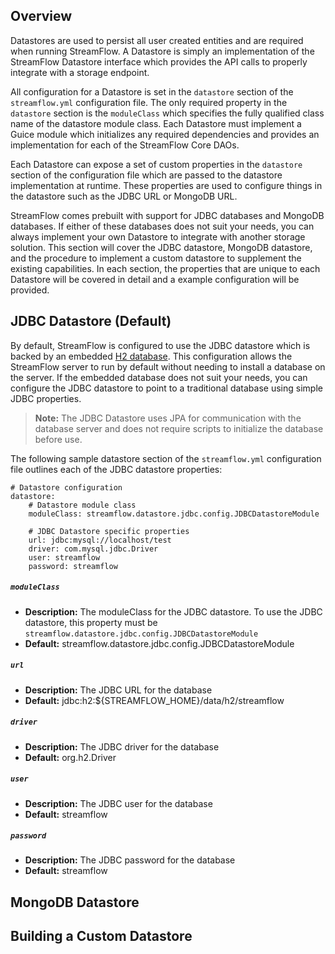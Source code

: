 ## Overview

Datastores are used to persist all user created entities and are required when running StreamFlow.  A Datastore is simply an implementation of the StreamFlow Datastore interface which provides the API calls to properly integrate with a storage endpoint.  

All configuration for a Datastore is set in the `datastore` section of the `streamflow.yml` configuration file.  The only required property in the `datastore` section is the `moduleClass` which specifies the fully qualified class name of the datastore module class.  Each Datastore must implement a Guice module which initializes any required dependencies and provides an implementation for each of the StreamFlow Core DAOs.

Each Datastore can expose a set of custom properties in the `datastore` section of the configuration file which are passed to the datastore implementation at runtime.  These properties are used to configure things in the datastore such as the JDBC URL or MongoDB URL.

StreamFlow comes prebuilt with support for JDBC databases and MongoDB databases.  If either of these databases does not suit your needs, you can always implement your own Datastore to integrate with another storage solution.  This section will cover the JDBC datastore, MongoDB datastore, and the procedure to implement a custom datastore to supplement the existing capabilities.  In each section, the properties that are unique to each Datastore will be covered in detail and a example configuration will be provided.


## JDBC Datastore (Default)

By default, StreamFlow is configured to use the JDBC datastore which is backed by an embedded [H2 database](http://www.h2database.com/html/main.html).  This configuration allows the StreamFlow server to run by default without needing to install a database on the server.  If the embedded database does not suit your needs, you can configure the JDBC datastore to point to a traditional database using simple JDBC properties.  

> **Note:** The JDBC Datastore uses JPA for communication with the database server and does not require scripts to initialize the database before use.  

The following sample datastore section of the `streamflow.yml` configuration file outlines each of the JDBC datastore properties:

```
# Datastore configuration
datastore:
    # Datastore module class
    moduleClass: streamflow.datastore.jdbc.config.JDBCDatastoreModule

    # JDBC Datastore specific properties
    url: jdbc:mysql://localhost/test
    driver: com.mysql.jdbc.Driver
    user: streamflow
    password: streamflow
```

##### `moduleClass`
- **Description:** The moduleClass for the JDBC datastore.  To use the JDBC datastore, this property must be `streamflow.datastore.jdbc.config.JDBCDatastoreModule`
- **Default:** streamflow.datastore.jdbc.config.JDBCDatastoreModule

##### `url`
- **Description:** The JDBC URL for the database
- **Default:** jdbc:h2:${STREAMFLOW_HOME}/data/h2/streamflow

##### `driver`
- **Description:** The JDBC driver for the database
- **Default:** org.h2.Driver

##### `user`
- **Description:** The JDBC user for the database
- **Default:** streamflow

##### `password`
- **Description:** The JDBC password for the database
- **Default:** streamflow


## MongoDB Datastore

## Building a Custom Datastore